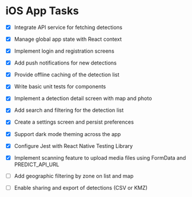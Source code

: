 # iOS App Tasks

- [x] Integrate API service for fetching detections
- [x] Manage global app state with React context
- [x] Implement login and registration screens
- [x] Add push notifications for new detections
- [x] Provide offline caching of the detection list
- [x] Write basic unit tests for components
- [x] Implement a detection detail screen with map and photo
- [x] Add search and filtering for the detection list
- [x] Create a settings screen and persist preferences
- [x] Support dark mode theming across the app
- [x] Configure Jest with React Native Testing Library

- [x] Implement scanning feature to upload media files using FormData and PREDICT_API_URL
- [ ] Add geographic filtering by zone on list and map
- [ ] Enable sharing and export of detections (CSV or KMZ)
